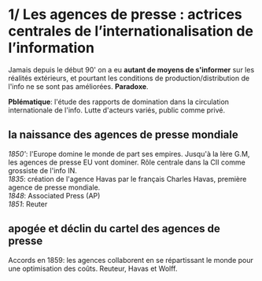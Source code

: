 # 1/ Les agences de presse : actrices centrales de l’internationalisation de l’information

Jamais depuis le début 90' on a eu **autant de moyens de s'informer** sur les réalités extérieurs, et pourtant les conditions de production/distribution de l'info ne se sont pas améliorées. **Paradoxe**.

**Pblématique**: l'étude des rapports de domination dans la circulation internationale de l'info. Lutte d'acteurs variés, public comme privé.

## la naissance des agences de presse mondiale

_1850'_: l'Europe domine le monde de part ses empires. Jusqu'à la Ière G.M, les agences de presse EU vont dominer.
Rôle centrale dans la CII comme grossiste de l'info IN.  
_1835_: création de l'agence Havas par le français Charles Havas, première agence de presse mondiale.  
_1848_: Associated Press (AP)  
_1851_: Reuter

## apogée et déclin du cartel des agences de presse

Accords en 1859: les agences collaborent en se répartissant le monde pour une optimisation des coûts. Reuteur, Havas et Wolff.
